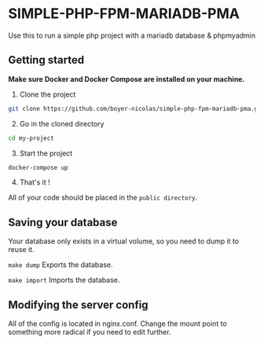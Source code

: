 # SIMPLE-PHP-FPM-MARIADB-PMA

Use this to run a simple php project with a mariadb database & phpmyadmin

## Getting started
**Make sure Docker and Docker Compose are installed on your machine.**

1. Clone the project
```bash
git clone https://github.com/boyer-nicolas/simple-php-fpm-mariadb-pma.git my-project
```

2. Go in the cloned directory
```bash
cd my-project
```

3. Start the project
```bash
docker-compose up
```

4. That's it ! 

All of your code should be placed in the `public directory`.

## Saving your database
Your database only exists in a virtual volume, so you need to dump it to reuse it.

`make dump`
Exports the database.

`make import`
Imports the database.

## Modifying the server config
All of the config is located in nginx.conf. Change the mount point to something more radical if you need to edit further.